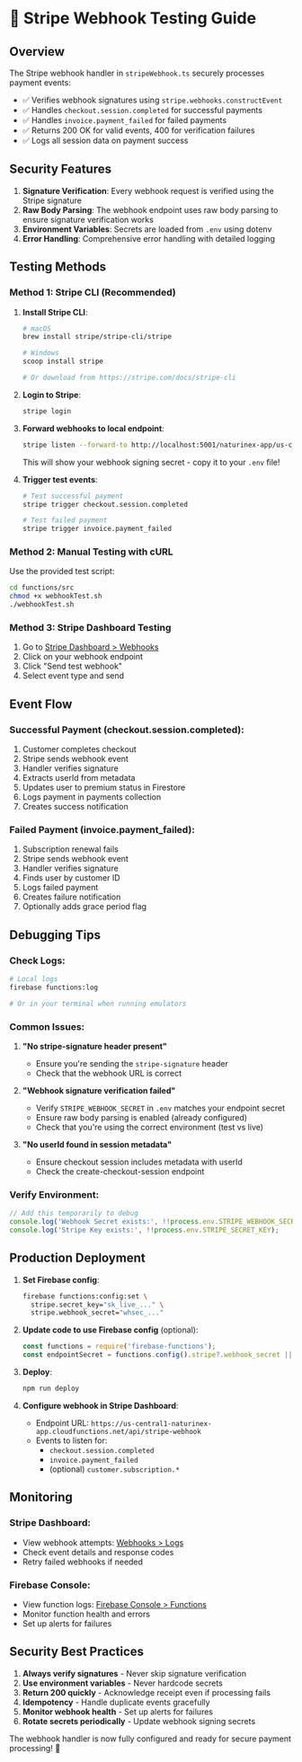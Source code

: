 # 🧪 Stripe Webhook Testing Guide

## Overview

The Stripe webhook handler in `stripeWebhook.ts` securely processes payment events:
- ✅ Verifies webhook signatures using `stripe.webhooks.constructEvent`
- ✅ Handles `checkout.session.completed` for successful payments
- ✅ Handles `invoice.payment_failed` for failed payments
- ✅ Returns 200 OK for valid events, 400 for verification failures
- ✅ Logs all session data on payment success

## Security Features

1. **Signature Verification**: Every webhook request is verified using the Stripe signature
2. **Raw Body Parsing**: The webhook endpoint uses raw body parsing to ensure signature verification works
3. **Environment Variables**: Secrets are loaded from `.env` using dotenv
4. **Error Handling**: Comprehensive error handling with detailed logging

## Testing Methods

### Method 1: Stripe CLI (Recommended)

1. **Install Stripe CLI**:
   ```bash
   # macOS
   brew install stripe/stripe-cli/stripe

   # Windows
   scoop install stripe

   # Or download from https://stripe.com/docs/stripe-cli
   ```

2. **Login to Stripe**:
   ```bash
   stripe login
   ```

3. **Forward webhooks to local endpoint**:
   ```bash
   stripe listen --forward-to http://localhost:5001/naturinex-app/us-central1/api/stripe-webhook
   ```
   This will show your webhook signing secret - copy it to your `.env` file!

4. **Trigger test events**:
   ```bash
   # Test successful payment
   stripe trigger checkout.session.completed

   # Test failed payment
   stripe trigger invoice.payment_failed
   ```

### Method 2: Manual Testing with cURL

Use the provided test script:
```bash
cd functions/src
chmod +x webhookTest.sh
./webhookTest.sh
```

### Method 3: Stripe Dashboard Testing

1. Go to [Stripe Dashboard > Webhooks](https://dashboard.stripe.com/test/webhooks)
2. Click on your webhook endpoint
3. Click "Send test webhook"
4. Select event type and send

## Event Flow

### Successful Payment (checkout.session.completed):
1. Customer completes checkout
2. Stripe sends webhook event
3. Handler verifies signature
4. Extracts userId from metadata
5. Updates user to premium status in Firestore
6. Logs payment in payments collection
7. Creates success notification

### Failed Payment (invoice.payment_failed):
1. Subscription renewal fails
2. Stripe sends webhook event
3. Handler verifies signature
4. Finds user by customer ID
5. Logs failed payment
6. Creates failure notification
7. Optionally adds grace period flag

## Debugging Tips

### Check Logs:
```bash
# Local logs
firebase functions:log

# Or in your terminal when running emulators
```

### Common Issues:

1. **"No stripe-signature header present"**
   - Ensure you're sending the `stripe-signature` header
   - Check that the webhook URL is correct

2. **"Webhook signature verification failed"**
   - Verify `STRIPE_WEBHOOK_SECRET` in `.env` matches your endpoint secret
   - Ensure raw body parsing is enabled (already configured)
   - Check that you're using the correct environment (test vs live)

3. **"No userId found in session metadata"**
   - Ensure checkout session includes metadata with userId
   - Check the create-checkout-session endpoint

### Verify Environment:
```javascript
// Add this temporarily to debug
console.log('Webhook Secret exists:', !!process.env.STRIPE_WEBHOOK_SECRET);
console.log('Stripe Key exists:', !!process.env.STRIPE_SECRET_KEY);
```

## Production Deployment

1. **Set Firebase config**:
   ```bash
   firebase functions:config:set \
     stripe.secret_key="sk_live_..." \
     stripe.webhook_secret="whsec_..."
   ```

2. **Update code to use Firebase config** (optional):
   ```typescript
   const functions = require('firebase-functions');
   const endpointSecret = functions.config().stripe?.webhook_secret || process.env.STRIPE_WEBHOOK_SECRET;
   ```

3. **Deploy**:
   ```bash
   npm run deploy
   ```

4. **Configure webhook in Stripe Dashboard**:
   - Endpoint URL: `https://us-central1-naturinex-app.cloudfunctions.net/api/stripe-webhook`
   - Events to listen for:
     - `checkout.session.completed`
     - `invoice.payment_failed`
     - (optional) `customer.subscription.*`

## Monitoring

### Stripe Dashboard:
- View webhook attempts: [Webhooks > Logs](https://dashboard.stripe.com/webhooks/logs)
- Check event details and response codes
- Retry failed webhooks if needed

### Firebase Console:
- View function logs: [Firebase Console > Functions](https://console.firebase.google.com)
- Monitor function health and errors
- Set up alerts for failures

## Security Best Practices

1. **Always verify signatures** - Never skip signature verification
2. **Use environment variables** - Never hardcode secrets
3. **Return 200 quickly** - Acknowledge receipt even if processing fails
4. **Idempotency** - Handle duplicate events gracefully
5. **Monitor webhook health** - Set up alerts for failures
6. **Rotate secrets periodically** - Update webhook signing secrets

The webhook handler is now fully configured and ready for secure payment processing! 🚀